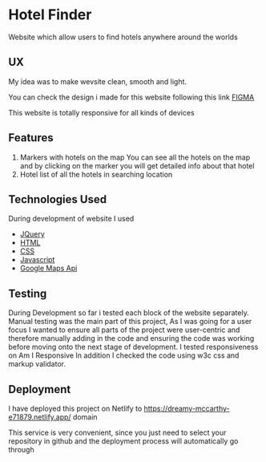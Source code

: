 # Hotel Finder

Website which allow users to find hotels anywhere around the worlds
 
## UX
 
My idea was to make wevsite clean, smooth and light.

You can check the design i made for this website following this link
[FIGMA](https://www.figma.com/file/l0iPpAG1Rtm0W7viwo8zSp/Hotel-Finder)

This website is totally responsive for all kinds of devices

## Features

1. Markers with hotels on the map
    You can see all the hotels on the map and by clicking on the marker you will get detailed info about that hotel
2. Hotel list of all the hotels in searching location
 

## Technologies Used

During development of website I used

- [JQuery](https://jquery.com)
- [HTML](https://en.wikipedia.org/wiki/HTML#:~:text=The%20HyperText%20Markup%20Language%2C%20or,displayed%20in%20a%20web%20browser.&text=HTML%20provides%20a%20means%20to,links%2C%20quotes%20and%20other%20items.)
- [CSS](https://en.wikipedia.org/wiki/CSS)
- [Javascript](https://en.wikipedia.org/wiki/JavaScript)
- [Google Maps Api](https://developers.google.com/maps?hl=en)



## Testing
During Development so far i tested each block of the website separately. Manual testing was the main part of this project, As I was going for a user focus I wanted to ensure all parts of the project were user-centric and therefore manually adding in the code and ensuring the code was working before moving onto the next stage of development. I tested responsiveness on Am I Responsive In addition I checked the code using w3c css and markup validator.

## Deployment
I have deployed this project on Netlify to https://dreamy-mccarthy-e71879.netlify.app/ domain

This service is very convenient, since you just need to select your repository in github and the deployment process will automatically go through

